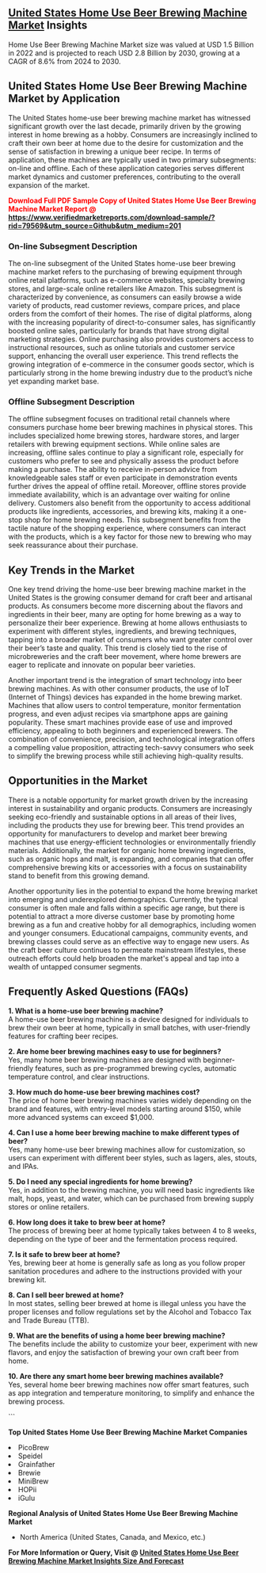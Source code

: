 <h2><a href="https://www.verifiedmarketreports.com/download-sample/?rid=79569&amp;utm_source=Github&amp;utm_medium=201" target="_blank">United States Home Use Beer Brewing Machine Market</a> Insights</h2><p>Home Use Beer Brewing Machine Market size was valued at USD 1.5 Billion in 2022 and is projected to reach USD 2.8 Billion by 2030, growing at a CAGR of 8.6% from 2024 to 2030.</p><p><h2>United States Home Use Beer Brewing Machine Market by Application</h2><p>The United States home-use beer brewing machine market has witnessed significant growth over the last decade, primarily driven by the growing interest in home brewing as a hobby. Consumers are increasingly inclined to craft their own beer at home due to the desire for customization and the sense of satisfaction in brewing a unique beer recipe. In terms of application, these machines are typically used in two primary subsegments: on-line and offline. Each of these application categories serves different market dynamics and customer preferences, contributing to the overall expansion of the market. <strong><p><span class=""><span style="color: #ff0000;"><strong>Download Full PDF Sample Copy of United States Home Use Beer Brewing Machine Market Report</strong> @ </span><a href="https://www.verifiedmarketreports.com/download-sample/?rid=79569&amp;utm_source=Github&amp;utm_medium=201" target="_blank">https://www.verifiedmarketreports.com/download-sample/?rid=79569&amp;utm_source=Github&amp;utm_medium=201</a></span></p></strong></p><h3>On-line Subsegment Description</h3><p>The on-line subsegment of the United States home-use beer brewing machine market refers to the purchasing of brewing equipment through online retail platforms, such as e-commerce websites, specialty brewing stores, and large-scale online retailers like Amazon. This subsegment is characterized by convenience, as consumers can easily browse a wide variety of products, read customer reviews, compare prices, and place orders from the comfort of their homes. The rise of digital platforms, along with the increasing popularity of direct-to-consumer sales, has significantly boosted online sales, particularly for brands that have strong digital marketing strategies. Online purchasing also provides customers access to instructional resources, such as online tutorials and customer service support, enhancing the overall user experience. This trend reflects the growing integration of e-commerce in the consumer goods sector, which is particularly strong in the home brewing industry due to the product’s niche yet expanding market base.</p><h3>Offline Subsegment Description</h3><p>The offline subsegment focuses on traditional retail channels where consumers purchase home beer brewing machines in physical stores. This includes specialized home brewing stores, hardware stores, and larger retailers with brewing equipment sections. While online sales are increasing, offline sales continue to play a significant role, especially for customers who prefer to see and physically assess the product before making a purchase. The ability to receive in-person advice from knowledgeable sales staff or even participate in demonstration events further drives the appeal of offline retail. Moreover, offline stores provide immediate availability, which is an advantage over waiting for online delivery. Customers also benefit from the opportunity to access additional products like ingredients, accessories, and brewing kits, making it a one-stop shop for home brewing needs. This subsegment benefits from the tactile nature of the shopping experience, where consumers can interact with the products, which is a key factor for those new to brewing who may seek reassurance about their purchase.</p><h2>Key Trends in the Market</h2><p>One key trend driving the home-use beer brewing machine market in the United States is the growing consumer demand for craft beer and artisanal products. As consumers become more discerning about the flavors and ingredients in their beer, many are opting for home brewing as a way to personalize their beer experience. Brewing at home allows enthusiasts to experiment with different styles, ingredients, and brewing techniques, tapping into a broader market of consumers who want greater control over their beer’s taste and quality. This trend is closely tied to the rise of microbreweries and the craft beer movement, where home brewers are eager to replicate and innovate on popular beer varieties.</p><p>Another important trend is the integration of smart technology into beer brewing machines. As with other consumer products, the use of IoT (Internet of Things) devices has expanded in the home brewing market. Machines that allow users to control temperature, monitor fermentation progress, and even adjust recipes via smartphone apps are gaining popularity. These smart machines provide ease of use and improved efficiency, appealing to both beginners and experienced brewers. The combination of convenience, precision, and technological integration offers a compelling value proposition, attracting tech-savvy consumers who seek to simplify the brewing process while still achieving high-quality results.</p><h2>Opportunities in the Market</h2><p>There is a notable opportunity for market growth driven by the increasing interest in sustainability and organic products. Consumers are increasingly seeking eco-friendly and sustainable options in all areas of their lives, including the products they use for brewing beer. This trend provides an opportunity for manufacturers to develop and market beer brewing machines that use energy-efficient technologies or environmentally friendly materials. Additionally, the market for organic home brewing ingredients, such as organic hops and malt, is expanding, and companies that can offer comprehensive brewing kits or accessories with a focus on sustainability stand to benefit from this growing demand.</p><p>Another opportunity lies in the potential to expand the home brewing market into emerging and underexplored demographics. Currently, the typical consumer is often male and falls within a specific age range, but there is potential to attract a more diverse customer base by promoting home brewing as a fun and creative hobby for all demographics, including women and younger consumers. Educational campaigns, community events, and brewing classes could serve as an effective way to engage new users. As the craft beer culture continues to permeate mainstream lifestyles, these outreach efforts could help broaden the market's appeal and tap into a wealth of untapped consumer segments.</p><h2>Frequently Asked Questions (FAQs)</h2><p><strong>1. What is a home-use beer brewing machine?</strong><br>A home-use beer brewing machine is a device designed for individuals to brew their own beer at home, typically in small batches, with user-friendly features for crafting beer recipes.</p><p><strong>2. Are home beer brewing machines easy to use for beginners?</strong><br>Yes, many home beer brewing machines are designed with beginner-friendly features, such as pre-programmed brewing cycles, automatic temperature control, and clear instructions.</p><p><strong>3. How much do home-use beer brewing machines cost?</strong><br>The price of home beer brewing machines varies widely depending on the brand and features, with entry-level models starting around $150, while more advanced systems can exceed $1,000.</p><p><strong>4. Can I use a home beer brewing machine to make different types of beer?</strong><br>Yes, many home-use beer brewing machines allow for customization, so users can experiment with different beer styles, such as lagers, ales, stouts, and IPAs.</p><p><strong>5. Do I need any special ingredients for home brewing?</strong><br>Yes, in addition to the brewing machine, you will need basic ingredients like malt, hops, yeast, and water, which can be purchased from brewing supply stores or online retailers.</p><p><strong>6. How long does it take to brew beer at home?</strong><br>The process of brewing beer at home typically takes between 4 to 8 weeks, depending on the type of beer and the fermentation process required.</p><p><strong>7. Is it safe to brew beer at home?</strong><br>Yes, brewing beer at home is generally safe as long as you follow proper sanitation procedures and adhere to the instructions provided with your brewing kit.</p><p><strong>8. Can I sell beer brewed at home?</strong><br>In most states, selling beer brewed at home is illegal unless you have the proper licenses and follow regulations set by the Alcohol and Tobacco Tax and Trade Bureau (TTB).</p><p><strong>9. What are the benefits of using a home beer brewing machine?</strong><br>The benefits include the ability to customize your beer, experiment with new flavors, and enjoy the satisfaction of brewing your own craft beer from home.</p><p><strong>10. Are there any smart home beer brewing machines available?</strong><br>Yes, several home beer brewing machines now offer smart features, such as app integration and temperature monitoring, to simplify and enhance the brewing process.</p>```</p><p><strong>Top United States Home Use Beer Brewing Machine Market Companies</strong></p><div data-test-id=""><p><li>PicoBrew</li><li> Speidel</li><li> Grainfather</li><li> Brewie</li><li> MiniBrew</li><li> HOPii</li><li> iGulu</li></p><div><strong>Regional Analysis of&nbsp;United States Home Use Beer Brewing Machine Market</strong></div><ul><li dir="ltr"><p dir="ltr">North America&nbsp;(United States, Canada, and Mexico, etc.)</p></li></ul><p><strong>For More Information or Query, Visit @&nbsp;</strong><strong><a href="https://www.verifiedmarketreports.com/product/global-home-use-beer-brewing-machine-market-growth-2019-2024/?utm_source=Github&amp;utm_medium=201" target="_blank">United States Home Use Beer Brewing Machine Market Insights Size And Forecast</a></strong></p></div>
